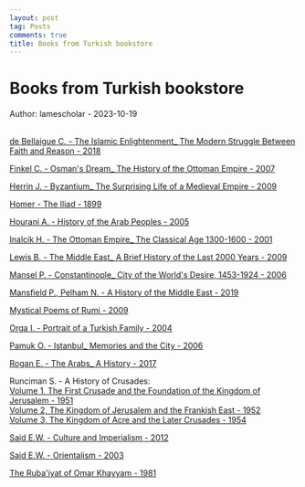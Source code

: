 ```yaml
---
layout: post
tag: Posts
comments: true
title: Books from Turkish bookstore
---
```


# Books from Turkish bookstore

Author: lamescholar - 2023-10-19
<br><br>

[de Bellaigue C. - The Islamic Enlightenment_ The Modern Struggle Between Faith and Reason - 2018](http://library.lol/main/6AC043B7502D0A213BECAF4E4EFD014B)

[Finkel C. - Osman's Dream_ The History of the Ottoman Empire - 2007](http://library.lol/main/245B87299497B353F24E912418795A72)

[Herrin J. - Byzantium_ The Surprising Life of a Medieval Empire - 2009](http://library.lol/main/A67D915BC502C2CB258A426DD5E38686)

[Homer - The Iliad - 1899](https://www.gutenberg.org/ebooks/6130)

[Hourani A. - History of the Arab Peoples - 2005](http://library.lol/main/AB8731CC587B94661C8261868B952780)

[Inalcik H. - The Ottoman Empire_ The Classical Age 1300-1600 - 2001](http://library.lol/main/9B506CB0E224C808178D73BC34BE02D4)

[Lewis B. - The Middle East_ A Brief History of the Last 2000 Years - 2009](http://library.lol/main/A986A41D475D1B80739475FFCCF8F200)

[Mansel P. - Constantinople_ City of the World's Desire, 1453-1924 - 2006](http://library.lol/main/F39266A5D6B88D2823D503FBCF039D02)

[Mansfield P., Pelham N. - A History of the Middle East - 2019](http://library.lol/main/C89A7FD46994D9E5E7D908B1C1D7D0C4)

[Mystical Poems of Rumi - 2009](http://library.lol/main/A532F096625EA5823687CD84319C68F8)

[Orga I. - Portrait of a Turkish Family - 2004](http://library.lol/main/A93DDE1F7E5D0D2B5B2C0670963A41B5)

[Pamuk O. - Istanbul_ Memories and the City - 2006](http://library.lol/main/4ED8420445155940881EE5E2F2131D46)

[Rogan E. - The Arabs_ A History - 2017](http://library.lol/main/6B45A4F39C9AAF811185FE859C8BD127)

Runciman S. - A History of Crusades:<br>
[Volume 1, The First Crusade and the Foundation of the Kingdom of Jerusalem - 1951](http://library.lol/main/38DD2F974F47373D35F5E3CB66483D23)<br>
[Volume 2, The Kingdom of Jerusalem and the Frankish East - 1952](http://library.lol/main/A5E1E6B2356E589E5746E4602E372905)<br>
[Volume 3, The Kingdom of Acre and the Later Crusades - 1954](http://library.lol/main/6D7B4ED08101D030864541034205E17B)

[Said E.W. - Culture and Imperialism - 2012](http://library.lol/main/9BBF404EB6F2B24BECE7307E8AC374CB)

[Said E.W. - Orientalism - 2003](http://library.lol/main/4E595170B4A8C233496D24C1154ECCB3)

[The Ruba'iyat of Omar Khayyam - 1981](http://library.lol/fiction/85D66BF3954FFEC44C9C0D8703A0A748)